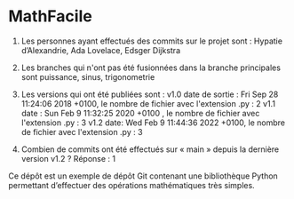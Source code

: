 # MathFacile

1. Les personnes ayant effectués des commits sur le projet sont :  Hypatie d’Alexandrie, Ada Lovelace, Edsger Dijkstra

2. Les branches qui n'ont pas été fusionnées dans la branche principales sont puissance, sinus, trigonometrie

3. Les versions qui ont été publiées sont : 
v1.0 date de sortie :   Fri Sep 28 11:24:06 2018 +0100, le nombre de fichier avec l'extension .py : 2
v1.1 date :  Sun Feb 9 11:32:25 2020 +0100 , le nombre de fichier avec l'extension .py : 3
v1.2 date:   Wed Feb 9 11:44:36 2022 +0100, le nombre de fichier avec l'extension .py : 3

4. Combien de commits  ont été effectués sur « main » depuis la dernière version v1.2 ? Réponse : 1 


Ce dépôt est un exemple de dépôt Git contenant une bibliothèque Python
permettant d’effectuer des opérations mathématiques très simples.

